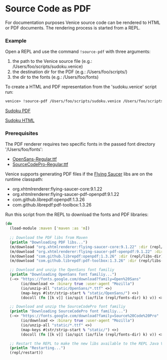 # Source Code as PDF

For documentation purposes Venice source code can be rendered 
to HTML or PDF documents. The rendering process is started from a
REPL.


### Example

Open a REPL and use the command `!source-pdf` with three arguments:

 1. the path to the Venice source file (e.g.: /Users/foo/scripts/sudoku.venice)
 2. the destination dir for the PDF (e.g.: /Users/foo/scripts/)
 3. the dir to the fonts (e.g.: /Users/foo/fonts)

To create a HTML and PDF representation from the 'sudoku.venice' script run:

```clojure
venice> !source-pdf /Users/foo/scripts/sudoku.venice /Users/foo/scripts/ /Users/foo/fonts
```

[Sudoku PDF](https://raw.githubusercontent.com/jlangch/venice/master/doc/assets/source-to-pdf/sudoku.venice.pdf)

[Sudoku HTML](https://htmlpreview.github.io/?https://github.com/jlangch/venice/blob/master/doc/assets/source-to-pdf/sudoku.venice.html)


### Prerequisites

The PDF renderer requires two specific fonts in the passed font directory '/Users/foo/fonts':

 - [OpenSans-Regular.ttf](https://fonts.google.com/specimen/Open+Sans)
 - [SourceCodePro-Regular.ttf](https://fonts.google.com/specimen/Source+Sans+Pro)
 

Venice supports generating PDF files if the [Flying Saucer](https://github.com/flyingsaucerproject/flyingsaucer) 
libs are on the runtime classpath:

 - org.xhtmlrenderer:flying-saucer-core:9.1.22
 - org.xhtmlrenderer:flying-saucer-pdf-openpdf:9.1.22
 - com.github.librepdf:openpdf:1.3.26
 - com.github.librepdf:pdf-toolbox:1.3.26
 
 
Run this script from the REPL to download the fonts and PDF libraries:

```clojure
(do
  (load-module :maven ['maven :as 'm])
  
  ;; Download the PDF libs from Maven
  (println "Downloading PDF libs...")
  (m/download "org.xhtmlrenderer:flying-saucer-core:9.1.22" :dir (repl/libs-dir))
  (m/download "org.xhtmlrenderer:flying-saucer-pdf-openpdf:9.1.22" :dir (repl/libs-dir))
  (m/download "com.github.librepdf:openpdf:1.3.26" :dir (repl/libs-dir))
  (m/download "com.github.librepdf:pdf-toolbox:1.3.26" :dir (repl/libs-dir))

  ;; Download and unzip the OpenSans font familiy
  (println "Downloading OpenSans font familiy...")
  (-<> "https://fonts.google.com/download?family=Open%20Sans"
       (io/download <> :binary true :user-agent "Mozilla")
       (io/unzip-all "static/OpenSans/*.ttf" <>)
       (map-keys #(str/strip-start % "static/OpenSans/") <>)
       (docoll (fn [[k v]] (io/spit (io/file (repl/fonts-dir) k) v)) <>))

  ;; Download and unzip the SourceCodePro font familiy
  (println "Downloading SourceCodePro font familiy...")
  (-<> "https://fonts.google.com/download?family=Source%20Code%20Pro"
       (io/download <> :binary true :user-agent "Mozilla")
       (io/unzip-all "static/*.ttf" <>)
       (map-keys #(str/strip-start % "static/") <>)
       (docoll (fn [[k v]] (io/spit (io/file (repl/fonts-dir) k) v)) <>))

  ;; Restart the REPL to make the new libs available to the REPL Java VM
  (println "Restarting...")
  (repl/restart))
```
 